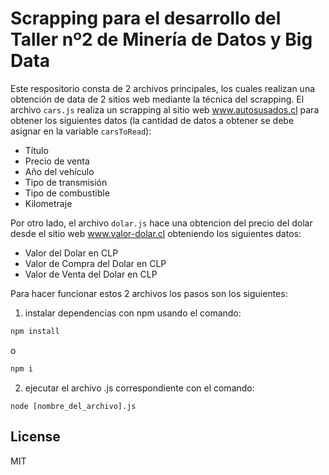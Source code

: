 # Scrapping para el desarrollo del Taller nº2 de Minería de Datos y Big Data

Este respositorio consta de 2 archivos principales, los cuales realizan una obtención de data de 2 sitios web mediante la técnica del scrapping. El archivo `cars.js` realiza un scrapping al sitio web www.autosusados.cl para obtener los siguientes datos (la cantidad de datos a obtener se debe asignar en la variable `carsToRead`):

- Título
- Precio de venta
- Año del vehículo
- Tipo de transmisión
- Tipo de combustible
- Kilometraje

Por otro lado, el archivo `dolar.js` hace una obtencion del precio del dolar desde el sitio web www.valor-dolar.cl obteniendo los siguientes datos:

- Valor del Dolar en CLP
- Valor de Compra del Dolar en CLP
- Valor de Venta del Dolar en CLP

Para hacer funcionar estos 2 archivos los pasos son los siguientes:

1) instalar dependencias con npm usando el comando: 
```sh
npm install
```
o
```sh
npm i
```
2) ejecutar el archivo .js correspondiente con el comando: 
```ssh
node [nombre_del_archivo].js
```

License
----

MIT

